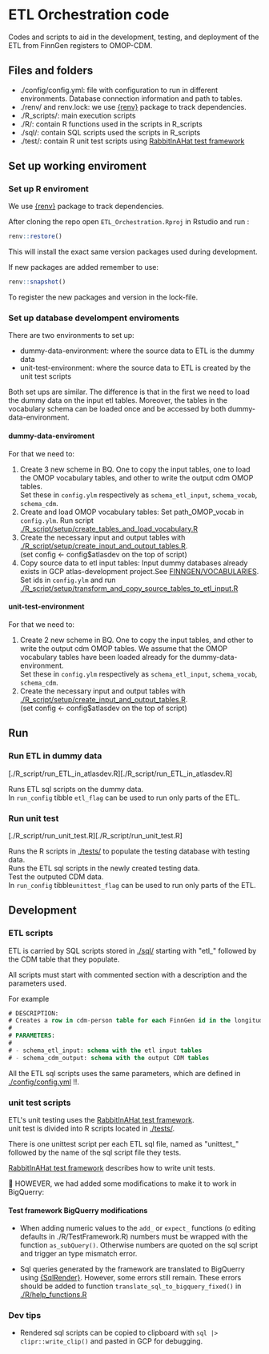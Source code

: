 # ETL Orchestration code

Codes and scripts to aid in the development, testing, and deployment of the ETL from FinnGen registers to OMOP-CDM.

## Files and folders 

- ./config/config.yml: file with configuration to run in different environments. Database connection information and path to tables. 
- ./renv/ and renv.lock: we use [{renv}](https://rstudio.github.io/renv/index.html) package to track dependencies. 
- ./R_scripts/: main execution scripts 
- ./R/: contain R functions used in the scripts in R_scripts
- ./sql/: contain SQL scripts used the scripts in R_scripts
- ./test/: contain R unit test scripts using [RabbitInAHat test framework](http://ohdsi.github.io/WhiteRabbit/riah_test_framework.html)



## Set up working enviroment

### Set up R enviroment 

We use [{renv}](https://rstudio.github.io/renv/index.html) package to track dependencies. 

After cloning the repo open `ETL_Orchestration.Rproj` in Rstudio and run : 

```r
renv::restore()
```

This will install the exact same version packages used during development. 

If new packages are added remember to use:

```r
renv::snapshot()
```
To register the new packages and version in the lock-file. 


### Set up database develompent enviroments

There are two environments to set up: 

- dummy-data-environment: where the source data to ETL is the dummy data 
- unit-test-environment: where the source data to ETL is created by the unit test scripts

Both set ups are similar. The difference is that in the first we need to load the dummy data on the input etl tables. 
Moreover, the tables in the vocabulary schema can be loaded once and be accessed by both dummy-data-environment.


#### dummy-data-enviroment

For that we need to: 

 1. Create 3 new scheme in BQ. One to copy the input tables, one to load the OMOP vocabulary tables, and other to write the output cdm OMOP tables.  
 Set these in `config.ylm` respectively as `schema_etl_input`, `schema_vocab`, `schema_cdm`. 
 2. Create and load OMOP vocabulary tables: Set path_OMOP_vocab in `config.ylm`. Run script  [./R_script/setup/create_tables_and_load_vocabulary.R](./R_script/setup/create_tables_and_load_vocabulary.R)
 3. Create the necessary input and output tables with  [./R_script/setup/create_input_and_output_tables.R](./R_script/setup/create_input_and_output_tables.R).  
 (set config <- config$atlasdev on the top of script)
 4. Copy source data to etl input tables:  Input dummy databases already exists in GCP atlas-development project.See [FINNGEN/VOCABULARIES](https://github.com/FINNGEN/VOCABULARIES). Set ids in `config.ylm` and run [./R_script/setup/transform_and_copy_source_tables_to_etl_input.R](./R_script/setup/transform_and_copy_source_tables_to_etl_input.R)


#### unit-test-environment

For that we need to: 

 1. Create 2 new scheme in BQ. One to copy the input tables, and other to write the output cdm OMOP tables. We assume that the OMOP vocabulary tables have been loaded already for the dummy-data-environment.  
 Set these in `config.ylm` respectively as `schema_etl_input`, `schema_vocab`, `schema_cdm`. 
 3. Create the necessary input and output tables with  [./R_script/setup/create_input_and_output_tables.R](./R_script/setup/create_input_and_output_tables.R).  
 (set config <- config$atlasdev on the top of script)


## Run

### Run ETL in dummy data

[./R_script/run_ETL_in_atlasdev.R][./R_script/run_ETL_in_atlasdev.R] 

Runs ETL sql scripts on the dummy data.   
In `run_config` tibble `etl_flag` can be used to run only parts of the ETL. 


### Run unit test

[./R_script/run_unit_test.R][./R_script/run_unit_test.R] 

Runs the R scripts in [./tests/](./tests/) to populate the testing database with testing data.  
Runs the  ETL sql scripts in the newly created testing data.  
Test the outputed CDM data.  
In `run_config` tibble`unittest_flag` can be used to run only parts of the ETL. 


## Development 

### ETL scripts 

ETL is carried by SQL scripts stored in [./sql/](./sql/) starting with "etl_" followed by the CDM table that they populate. 

All scripts must start with commented section with a description and the parameters used.  

For example 
```sql
# DESCRIPTION:
# Creates a row in cdm-person table for each FinnGen id in the longitudinal data. Sex is extracted form fg-covariates table.  
#
# PARAMETERS:
#
# - schema_etl_input: schema with the etl input tables
# - schema_cdm_output: schema with the output CDM tables
```

All the ETL sql scripts uses the same parameters, which are defined in [./config/config.yml](./config/config.yml) !!. 


### unit test scripts 

ETL's unit testing uses the [RabbitInAHat test framework](http://ohdsi.github.io/WhiteRabbit/riah_test_framework.html).   
unit test is divided into R scripts located in [./tests/](./tests/).

There is one unittest script per each ETL sql file, named as "unittest_" followed by the name of the sql script file they tests. 

[RabbitInAHat test framework](http://ohdsi.github.io/WhiteRabbit/riah_test_framework.html) describes how to write unit tests. 

🚨 HOWEVER, we had added some modifications to make it to work in BigQuerry: 

#### Test framework BigQuerry modifications

- When adding numeric values to the `add_` or `expect_` functions (o editing defaults in ./R/TestFramework.R) numbers must be wrapped with the function `as_subQuery()`. Otherwise numbers are quoted on the sql script and trigger an type mismatch error. 

- Sql queries generated by the framework are translated to BigQuerry using [{SqlRender}](https://ohdsi.github.io/SqlRender/). However, some errors still remain. These errors should be added to function `translate_sql_to_bigquery_fixed()` in  [./R/help_functions.R]()



### Dev tips 

- Rendered sql scripts can be copied to clipboard with `sql |>  clipr::write_clip()` and pasted in GCP for debugging. 






